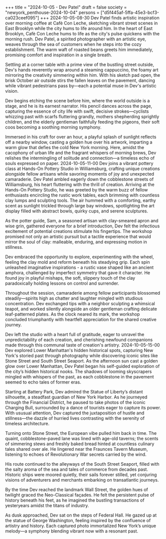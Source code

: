 +++
title = "2024-10-05 - Dev Patel"
draft = false
society = "newyork_penthouse-2024-10-04"
persons = ["d5f445af-5ffa-45e3-bcf3-ca023ceef095"]
+++
2024-10-05-08-30
Dev Patel finds artistic inspiration over morning coffee at Cafè Con Leche, sketching vibrant street scenes in East Brooklyn while the city hums to life around him.
In the heart of East Brooklyn, Cafè Con Leche hums to life as the city's pulse quickens with the morning rush. Dev Patel, a spirited photographer with an artistic eye, weaves through the sea of customers when he steps into the cozy establishment. The warm waft of roasted beans greets him immediately, promising comfort and inspiration in a single breath.

Settling at a corner table with a prime view of the bustling street outside, Dev's hands reverently wrap around a steaming cappuccino, the foamy art mirroring the creativity simmering within him. With his sketch pad open, the brisk October air outside stirs the fallen leaves on the pavement, dancing while vibrant pedestrians pass by—each a potential muse in Dev's artistic vision.

Dev begins etching the scene before him, where the world outside is a stage, and he is its earnest narrator. His pencil dances across the page, capturing the essence of city life with swift, decisive strokes—cyclists whizzing past with scarfs fluttering grandly, mothers shepherding sprightly children, and the elderly gentleman faithfully feeding the pigeons, their soft coos becoming a soothing morning symphony.

Immersed in his craft for over an hour, a playful splash of sunlight reflects off a nearby window, casting a golden hue over his artwork, imparting a warm glow that defies the cold New York morning. Here, amidst the cacophony of urban life and the fragrant whispers of morning brews, Dev relishes the intermingling of solitude and connection—a timeless echo of souls expressed on paper.
2024-10-05-11-00
Dev joins a vibrant pottery class at Hands-On Pottery Studio in Williamsburg, crafting unique creations alongside fellow artisans while savoring moments of joy and unexpected camaraderie.
Dev Patel ambled eagerly down the cobblestone streets of Williamsburg, his heart fluttering with the thrill of creation. Arriving at the Hands-On Pottery Studio, he was greeted by the warm buzz of fellow enthusiasts encircling the rustic work tables, each brimming with countless clay lumps and sculpting tools. The air hummed with a comforting, earthy scent as sunlight trickled through large bay windows, spotlighting the art display filled with abstract bowls, quirky cups, and serene sculptures. 

As the potter guide, Sam, a seasoned artisan with clay-smeared apron and wise grin, gathered everyone for a brief introduction, Dev felt the infectious excitement of potential creations stimulate his fingertips. The workshop promised not only an artistic pursuit but a tactile experience that would mirror the soul of clay: malleable, enduring, and expressing motion in stillness.

Dev embraced the opportunity to explore, experimenting with the wheel, feeling the clay mold and reform beneath his steadying grip. Each spin unleashed imaginative inspirations - a rustic vase shaped like an ancient amphora, challenged by imperfect symmetry that gave it character. He found joy in playful mishaps, the soft, slippery touch of the clay paradoxically holding lessons on control and surrender. 

Throughout the session, camaraderie among fellow participants blossomed steadily—spirits high as chatter and laughter mingled with studious concentration. Dev exchanged tips with a neighbor sculpting a whimsical teapot, and worked silently alongside an older gentleman crafting delicate leaf-patterned plates. As the clock neared its mark, the workshop concluded triumphantly with heartfelt appreciation for the shared creative journey.

Dev left the studio with a heart full of gratitude, eager to unravel the unpredictability of each creation, and cherishing newfound companions made through this communal taste of creation's artistry.
2024-10-05-15-00
Dev explored Lower Manhattan's hidden historical spots, capturing New York's storied past through photography while discovering iconic sites like Stone Street and South Street Seaport.
As the afternoon sun cast a golden glow over Lower Manhattan, Dev Patel began his self-guided exploration of the city’s hidden historical nooks. The shadows of looming skyscrapers mingled with whispers of the past, as each cobblestone in the pavement seemed to echo tales of former eras.

Starting at Battery Park, Dev admired the Statue of Liberty’s distant silhouette, a steadfast guardian of New York Harbor. As he journeyed through the Financial District, he paused to take photos of the iconic Charging Bull, surrounded by a dance of tourists eager to capture its power. With ususual attention, Dev captured the juxtaposition of hustle and stillness—the dazzle of hurried lives contrasting with the serenity of timeless architecture. 

Turning onto Stone Street, the European vibe pulled him back in time. The quaint, cobblestone-paved lane was lined with age-old taverns; the scents of simmering stews and freshly baked bread hinted at countless culinary tales shared over ale. He lingered near the Fraunces Tavern Museum, listening to echoes of Revolutionary War secrets carried by the wind.

His route continued to the alleyways of the South Street Seaport, filled with the salty aroma of the sea and tales of commerce from decades past. Historic ships were moored quietly, their sails forever stilled, yet conjuring visions of adventurers and merchants embarking on transatlantic journeys.

By the time Dev reached the landmark Wall Street, the golden hues of twilight graced the Neo-Classical façades. He felt the persistent pulse of history beneath his feet, as he imagined the bustling transactions of yesteryears amidst the titans of industry.

As dusk approached, Dev sat on the steps of Federal Hall. He gazed up at the statue of George Washington, feeling inspired by the confluence of artistry and history. Each captured photo immortalized New York’s unique melody—a symphony blending vibrant now with a resonant past.
